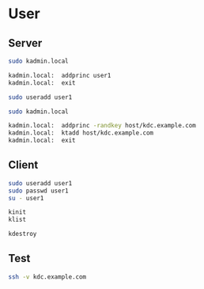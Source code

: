 # User

## Server

```sh
sudo kadmin.local

kadmin.local:  addprinc user1
kadmin.local:  exit
```

```sh
sudo useradd user1
```

```sh
sudo kadmin.local

kadmin.local:  addprinc -randkey host/kdc.example.com
kadmin.local:  ktadd host/kdc.example.com
kadmin.local:  exit
```

## Client

```sh
sudo useradd user1
sudo passwd user1
su - user1
```

```sh
kinit
klist
```

```sh
kdestroy
```

## Test

```sh
ssh -v kdc.example.com
```
